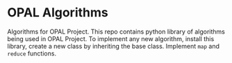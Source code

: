 # OPAL Algorithms

Algorithms for OPAL Project. This repo contains python library of algorithms being used in OPAL Project. To implement any new algorithm, install this library, create a new class by inheriting the base class. Implement `map`
and `reduce` functions.